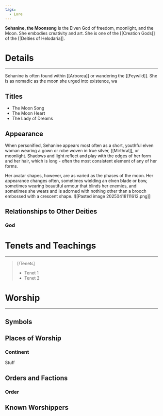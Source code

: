 ```yaml
---
tags:
  - Lore
---
```


**Sehanine, the Moonsong** is the Elven God of freedom, moonlight, and the Moon. She embodies creativity and art. She is one of the [[Creation Gods]] of the [[Deities of Helodaria]].
# Details
---
Sehanine is often found within [[Arborea]] or wandering the [[Feywild]]. She is as nomadic as the moon she urged into existence, wa
## Titles
- The Moon Song
- The Moon Heart
- The Lady of Dreams
## Appearance
When personified, Sehanine appears most often as a short, youthful elven woman wearing a gown or robe woven in true silver, [[Mirthral]], or moonlight. Shadows and light reflect and play with the edges of her form and her hair, which is long - often the most consistent element of any of her forms.

Her avatar shapes, however, are as varied as the phases of the moon. Her appearance changes often, sometimes wielding an elven blade or bow, sometimes wearing beautiful armour that blinds her enemies, and sometimes she wears and is adorned with nothing other than a brooch embossed with a crescent shape.
![[Pasted image 20250418111612.png]]
## Relationships to Other Deities
### God
# Tenets and Teachings
---
>[!Tenets]
> - Tenet 1
> - Tenet 2
# Worship
---
## Symbols

## Places of Worship
### Continent
Stuff
## Orders and Factions
### Order

## Known Worshippers

